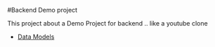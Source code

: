 #Backend Demo project

This project about a Demo Project for backend .. like a youtube clone 

- [Data Models](https://app.eraser.io/workspace/YtPqZ...)